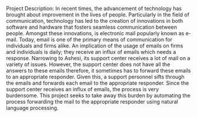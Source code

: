 Project Description:
In recent times, the advancement of technology has brought about improvement in the lives of people. Particularly in the field of communication, technology has led to the creation of innovations in both software and hardware that fosters seamless communication between people. Amongst these innovations, is electronic mail popularly known as e-mail. Today, email is one of the primary means of communication for individuals and firms alike. An implication of the usage of emails on firms and individuals is daily; they receive an influx of emails which needs a response.
Narrowing to Ashesi, its support center receives a lot of mail on a variety of issues. However, the support center does not have all the answers to these emails therefore, it sometimes has to forward these emails to an appropriate responder. Given this, a support personnel sifts through the emails and forwards each email to the appropriate responder. Since the support center receives an influx of emails, the process is very burdensome. 
This project seeks to take away this burden by automating the process forwarding the mail to the appropriate responder using natural language processing.

